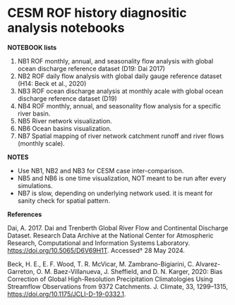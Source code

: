 # CESM ROF history diagnositic analysis notebooks

**NOTEBOOK lists**
1. NB1 ROF monthly, annual, and seasonality flow analysis with global ocean discharge reference dataset (D19: Dai 2017)
2. NB2 ROF daily flow analysis with global daily gauge reference dataset (H14: Beck et al., 2020)
3. NB3 ROF ocean discharge analysis at monthly acale with global ocean discharge reference dataset (D19)
4. NB4 ROF monthly, annual, and seasonality flow analysis for a specific river basin. 
5. NB5 River network visualization.
6. NB6 Ocean basins visualization.
7. NB7 Spatial mapping of river network catchment runoff and river flows (monthly scale).

**NOTES**
- Use NB1, NB2 and NB3 for CESM case inter-comparison.
- NB5 and NB6 is one time visualization, NOT meant to be run after every simulations.
- NB7 is slow, depending on underlying network used. it is meant for sanity check for spatial pattern.

**References**

Dai, A. 2017. Dai and Trenberth Global River Flow and Continental Discharge Dataset. Research Data Archive at the National Center for Atmospheric Research, Computational and Information Systems Laboratory. https://doi.org/10.5065/D6V69H1T. Accessed† 28 May 2024.

Beck, H. E., E. F. Wood, T. R. McVicar, M. Zambrano-Bigiarini, C. Alvarez-Garreton, O. M. Baez-Villanueva, J. Sheffield, and D. N. Karger, 2020: Bias Correction of Global High-Resolution Precipitation Climatologies Using Streamflow Observations from 9372 Catchments. J. Climate, 33, 1299–1315, https://doi.org/10.1175/JCLI-D-19-0332.1.
